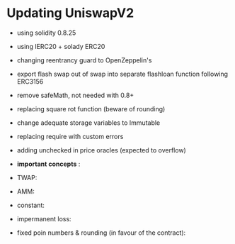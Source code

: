 # Updating UniswapV2

- using solidity 0.8.25
- using IERC20 + solady ERC20
- changing reentrancy guard to OpenZeppelin's
- export flash swap out of swap into separate flashloan function  following ERC3156
- remove safeMath, not needed with 0.8+
- replacing square rot function (beware of rounding)
- change adequate storage variables to Immutable
- replacing require with custom errors
- adding unchecked in price oracles (expected to overflow)

- **important concepts** :

- TWAP:


- AMM:


- constant:


- impermanent loss:


- fixed poin numbers & rounding (in favour of the contract):